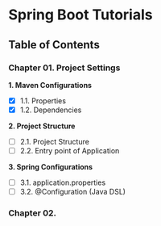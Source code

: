 # Spring Boot Tutorials

## Table of Contents

### Chapter 01. Project Settings 


**1. Maven Configurations**
   - [x] 1.1. Properties
   - [x] 1.2. Dependencies
   
**2. Project Structure**
   - [ ] 2.1. Project Structure
   - [ ] 2.2. Entry point of Application 

**3. Spring Configurations**
   - [ ] 3.1. application.properties
   - [ ] 3.2. @Configuration (Java DSL)

### Chapter 02.   

<!-- Spring Boot – Deploy WAR file to Tomcat >> https://www.mkyong.com/spring-boot/spring-boot-deploy-war-file-to-tomcat/ -->